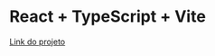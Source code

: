 # React + TypeScript + Vite

<a href="https://todo-list-gamma-snowy-79.vercel.app/" target="_blank" rel="noopener noreferrer">Link do projeto</a>